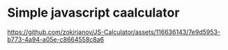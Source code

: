 # Simple javascript caalculator

https://github.com/zokirjanov/JS-Calculator/assets/116636143/7e9d5953-b773-4a94-a05e-c8664558c8a6

